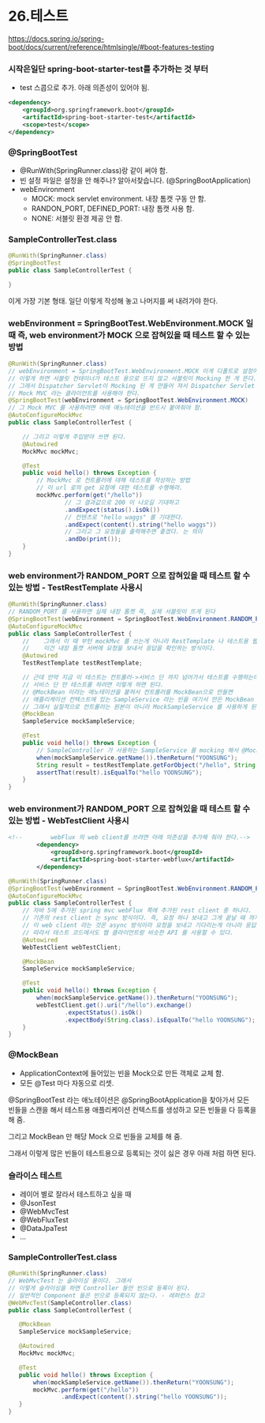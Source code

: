 # 26.테스트

https://docs.spring.io/spring-boot/docs/current/reference/htmlsingle/#boot-features-testing

### 시작은일단 spring-boot-starter-test를 추가하는 것 부터
 * test 스콥으로 추가. 아래 의존성이 있어야 됨.

```xml
<dependency>
    <groupId>org.springframework.boot</groupId>
    <artifactId>spring-boot-starter-test</artifactId>
    <scope>test</scope>
</dependency>
```


### @SpringBootTest
 * @RunWith(SpringRunner.class)랑 같이 써야 함.
 * 빈 설정 파일은 설정을 안 해주나? 알아서찾습니다. (@SpringBootApplication)
 * webEnvironment
   * MOCK: mock servlet environment. 내장 톰캣 구동 안 함.
   * RANDON_PORT, DEFINED_PORT: 내장 톰캣 사용 함.
   * NONE: 서블릿 환경 제공 안 함.

### SampleControllerTest.class
```java
@RunWith(SpringRunner.class)
@SpringBootTest
public class SampleControllerTest {

}
```

이게 가장 기본 형태. 일단 이렇게 작성해 놓고 나머지를 써 내려가야 한다.

### webEnvironment = SpringBootTest.WebEnvironment.MOCK 일 때 즉, web environment가 MOCK 으로 잡혀있을 때 테스트 할 수 있는 방법

```java
@RunWith(SpringRunner.class)
// webEnvironment = SpringBootTest.WebEnvironment.MOCK 이게 디폴트로 설정이 되어 있다.
// 이렇게 하면 서블릿 컨테이너가 테스트 용으로 뜨지 않고 서블릿이 Mocking 한 게 뜬다.
// 그래서 Dispatcher Servlet이 Mocking 된 게 만들어 져서 Dispatcher Servlet 과 interaction 하려면
// Mock MVC 라는 클라이언트를 사용해야 한다.
@SpringBootTest(webEnvironment = SpringBootTest.WebEnvironment.MOCK)
// 그 Mock MVC 를 사용하려면 아래 애노테이션을 반드시 붙여줘야 함.
@AutoConfigureMockMvc
public class SampleControllerTest {

    // 그리고 이렇게 주입받아 쓰면 된다.
    @Autowired
    MockMvc mockMvc;

    @Test
    public void hello() throws Exception {
        // MockMvc 로 컨트롤러에 대해 테스트를 작성하는 방법
        // 이 url 로의 get 요청에 대한 테스트를 수행해라.
        mockMvc.perform(get("/hello"))
                // 그 결과값으로 200 이 나오길 기대하고
                .andExpect(status().isOk())
                // 컨텐츠로 "hello waggs" 를 기대한다.
                .andExpect(content().string("hello waggs"))
                // 그리고 그 요청들을 출력해주면 좋겠다. 는 의미
                .andDo(print());
    }
}
```    


### web environment가 RANDOM_PORT 으로 잡혀있을 때 테스트 할 수 있는 방법 - TestRestTemplate 사용시
```java
@RunWith(SpringRunner.class)
// RANDOM_PORT 를 사용하면 실제 내장 톰켓 즉, 실제 서블릿이 뜨게 된다
@SpringBootTest(webEnvironment = SpringBootTest.WebEnvironment.RANDOM_PORT)
@AutoConfigureMockMvc
public class SampleControllerTest {
    //    그래서 이 때 부턴 mockMvc 를 쓰는게 아니라 RestTemplate 나 테스트용 웹 클라이언트를 사용해야 한다.
    //    이건 내장 톰캣 서버에 요청을 보내서 응답을 확인하는 방식이다.
    @Autowired
    TestRestTemplate testRestTemplate;

    // 근데 만약 지금 이 테스트는 컨트롤러->서비스 단 까지 넘어가서 테스트를 수행하는데, 이 범위를 줄여서
    // 서비스 단 만 테스트를 하려면 이렇게 하면 된다.
    // @MockBean 이라는 애노테이션을 붙혀서 컨트롤러를 MockBean으로 만들면
    // 애플리케이션 컨텍스트에 있는 SampleService 라는 빈을 여기서 만든 MockBean 으로 교체한다.
    // 그래서 실질적으로 컨트롤러는 원본이 아니라 MockSampleService 를 사용하게 된다.
    @MockBean
    SampleService mockSampleService;

    @Test
    public void hello() throws Exception {
        // SampleController 가 사용하는 SampleService 를 mocking 해서 @MockBean 애노테이션을 사용하여 그 빈을 교체한 것이다. 
        when(mockSampleService.getName()).thenReturn("YOONSUNG");
        String result = testRestTemplate.getForObject("/hello", String.class);
        assertThat(result).isEqualTo("hello YOONSUNG");
    }
}
```

### web environment가 RANDOM_PORT 으로 잡혀있을 때 테스트 할 수 있는 방법 - WebTestClient 사용시

```xml
<!--        webFlux 의 web client를 쓰려면 아래 의존성을 추가해 줘야 한다.-->
        <dependency>
            <groupId>org.springframework.boot</groupId>
            <artifactId>spring-boot-starter-webflux</artifactId>
        </dependency>

```
```java
@RunWith(SpringRunner.class)
@SpringBootTest(webEnvironment = SpringBootTest.WebEnvironment.RANDOM_PORT)
@AutoConfigureMockMvc
public class SampleControllerTest {
    // 자바 5에 추가된 spring mvc webFlux 쪽에 추가된 rest client 중 하나다.
    // 기존의 rest client 는 sync 방식이다. 즉, 요청 하나 보내고 그게 끝날 때 까지 기다린 후 다음 요청을 보낼 수 있는데,
    // 이 web client 라는 것은 async 방식이라 요청을 보내고 기다리는게 아니라 응답이 오면 콜백이 오는 방식.
    // 따라서 테스트 코드에서도 웹 클라이언트랑 비슷한 API 를 사용할 수 있다.
    @Autowired
    WebTestClient webTestClient;

    @MockBean
    SampleService mockSampleService;

    @Test
    public void hello() throws Exception {
        when(mockSampleService.getName()).thenReturn("YOONSUNG");
        webTestClient.get().uri("/hello").exchange()
                .expectStatus().isOk()
                .expectBody(String.class).isEqualTo("hello YOONSUNG");
    }
}
```

### @MockBean
 * ApplicationContext에 들어있는 빈을 Mock으로 만든 객체로 교체 함.
 * 모든 @Test 마다 자동으로 리셋.

 @SpringBootTest 라는 애노테이션은 @SpringBootApplication을 찾아가서 모든 빈들을 스캔을 해서 테스트용 애플리케이션 컨텍스트를 생성하고 모든 빈들을 다 등록을 해 줌.
 
 그리고 MockBean 만 해당 Mock 으로 빈들을 교체를 해 줌.

 그래서 이렇게 많은 빈들이 테스트용으로 등록되는 것이 싫은 경우 아래 처럼 하면 된다.

### 슬라이스 테스트
 * 레이어 별로 잘라서 테스트하고 싶을 때
 * @JsonTest
 * @WebMvcTest
 * @WebFluxTest
 * @DataJpaTest
 * ...

### SampleControllerTest.class
 ```java
@RunWith(SpringRunner.class)
// WebMvcTest 는 슬라이싱 용이다. 그래서
// 이렇게 슬라이싱을 하면 Controller 들만 빈으로 등록이 된다.
// 일반적인 Component 들은 빈으로 등록되지 않는다. - 레퍼런스 참고
@WebMvcTest(SampleController.class)
public class SampleControllerTest {

    @MockBean
    SampleService mockSampleService;

    @Autowired
    MockMvc mockMvc;

    @Test
    public void hello() throws Exception {
        when(mockSampleService.getName()).thenReturn("YOONSUNG");
        mockMvc.perform(get("/hello"))
                .andExpect(content().string("hello YOONSUNG"));
    }
}
 ```